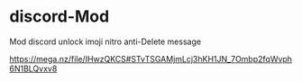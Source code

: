 # discord-Mod
Mod discord unlock imoji nitro anti-Delete message


https://mega.nz/file/IHwzQKCS#STvTSGAMjmLcj3hKH1JN_7Ombp2fqWvph6N1BLQvxv8
